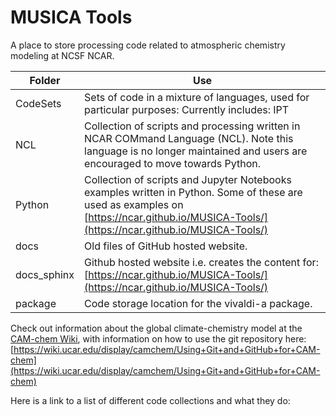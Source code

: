 # MUSICA Tools

A place to store processing code related to atmospheric chemistry modeling at NCSF NCAR.

| Folder | Use |
|-------------------|-------------------|
| CodeSets   | Sets of code in a mixture of languages, used for particular purposes: Currently includes: IPT |
| NCL    | Collection of scripts and processing written in NCAR COMmand Language (NCL). Note this language is no longer maintained and users are encouraged to move towards Python.|
| Python | Collection of scripts and Jupyter Notebooks examples written in Python. Some of these are used as examples on [https://ncar.github.io/MUSICA-Tools/](https://ncar.github.io/MUSICA-Tools/)|
| docs | Old files of GitHub hosted website. |
| docs_sphinx | Github hosted website i.e. creates the content for: [https://ncar.github.io/MUSICA-Tools/](https://ncar.github.io/MUSICA-Tools/)|
| package  | Code storage location for the vivaldi-a package. |

Check out information about the global climate-chemistry model at the [CAM-chem Wiki](https://wiki.ucar.edu/display/camchem/Home), with information on how to use the git repository here: [https://wiki.ucar.edu/display/camchem/Using+Git+and+GitHub+for+CAM-chem](https://wiki.ucar.edu/display/camchem/Using+Git+and+GitHub+for+CAM-chem)

Here is a link to a list of different code collections and what they do: 
